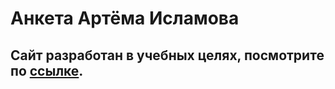 # Анкета Артёма Исламова
## Сайт разработан в учебных целях, посмотрите по [ссылке](https://anastasiasilaeva.github.io/Anketa_Artema_Islamova/).
